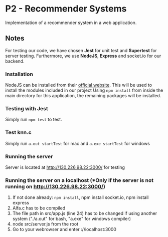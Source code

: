# P2 - Recommender Systems

Implementation of a recommender system in a web application.

## Notes
For testing our code, we have chosen **Jest** for unit test and **Supertest** for server testing.
Furthermore, we use **NodeJS**, **Express** and socket.io for our backend.


### Installation
NodeJS can be installed from their [official website](https://nodejs.org/en/download/). This will be used to install the modules included in our project
Using `npm install` from inside the main directory for this application, the remaining packages will be installed.

### Testing with Jest
Simply run `npm test` to test.

### Test knn.c
Simply run `a.out startTest` for mac and `a.exe startTest` for windows

### Running the server
Server is located at http://130.226.98.22:3000/ for testing

### Running the server on a localhost (*Only if the server is not running on http://130.226.98.22:3000/)
1. If not done already: `npm install`, npm install socket.io, npm install express
2. Alfa.c has to be compiled
3. The file path in src/app.js (line 24) has to be changed if using another system ("./a.out" for bash, "a.exe" for windows compiler)
4. node src/server.js from the root
5. Go to your webrowser and enter ://localhost:3000
